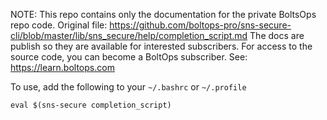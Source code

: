 <!-- note marker start -->
NOTE: This repo contains only the documentation for the private BoltsOps repo code.
Original file: https://github.com/boltops-pro/sns-secure-cli/blob/master/lib/sns_secure/help/completion_script.md
The docs are publish so they are available for interested subscribers.
For access to the source code, you can become a BoltOps subscriber.
See: https://learn.boltops.com

<!-- note marker end -->

To use, add the following to your `~/.bashrc` or `~/.profile`

    eval $(sns-secure completion_script)
